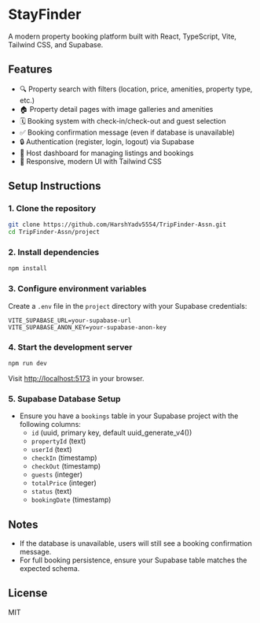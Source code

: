 # StayFinder

A modern property booking platform built with React, TypeScript, Vite, Tailwind CSS, and Supabase.

## Features

- 🔍 Property search with filters (location, price, amenities, property type, etc.)
- 🏠 Property detail pages with image galleries and amenities
- 🗓️ Booking system with check-in/check-out and guest selection
- ✅ Booking confirmation message (even if database is unavailable)
- 🔒 Authentication (register, login, logout) via Supabase
- 👤 Host dashboard for managing listings and bookings
- 🎨 Responsive, modern UI with Tailwind CSS

## Setup Instructions

### 1. Clone the repository
```bash
git clone https://github.com/HarshYadv5554/TripFinder-Assn.git
cd TripFinder-Assn/project
```

### 2. Install dependencies
```bash
npm install
```

### 3. Configure environment variables
Create a `.env` file in the `project` directory with your Supabase credentials:
```env
VITE_SUPABASE_URL=your-supabase-url
VITE_SUPABASE_ANON_KEY=your-supabase-anon-key
```

### 4. Start the development server
```bash
npm run dev
```
Visit [http://localhost:5173](http://localhost:5173) in your browser.

### 5. Supabase Database Setup
- Ensure you have a `bookings` table in your Supabase project with the following columns:
  - `id` (uuid, primary key, default uuid_generate_v4())
  - `propertyId` (text)
  - `userId` (text)
  - `checkIn` (timestamp)
  - `checkOut` (timestamp)
  - `guests` (integer)
  - `totalPrice` (integer)
  - `status` (text)
  - `bookingDate` (timestamp)

## Notes
- If the database is unavailable, users will still see a booking confirmation message.
- For full booking persistence, ensure your Supabase table matches the expected schema.

## License
MIT 